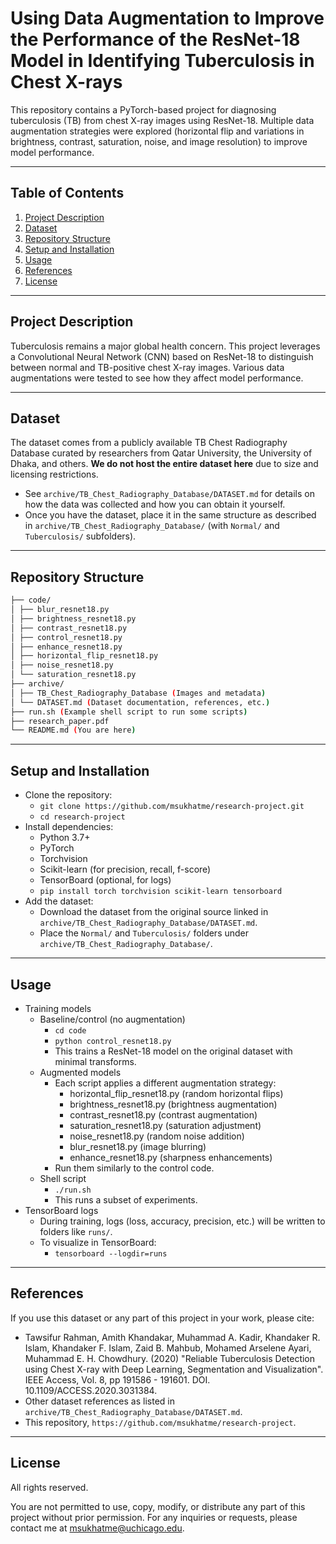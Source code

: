 # Using Data Augmentation to Improve the Performance of the ResNet-18 Model in Identifying Tuberculosis in Chest X-rays

This repository contains a PyTorch-based project for diagnosing tuberculosis (TB) from chest X-ray images using ResNet-18. Multiple data augmentation strategies were explored (horizontal flip and variations in brightness, contrast, saturation, noise, and image resolution) to improve model performance.

---

## Table of Contents
1. [Project Description](#project-description)
2. [Dataset](#dataset)
3. [Repository Structure](#repository-structure)
4. [Setup and Installation](#setup-and-installation)
5. [Usage](#usage)
6. [References](#references)
7. [License](#license)

---

## Project Description

Tuberculosis remains a major global health concern. This project leverages a Convolutional Neural Network (CNN) based on ResNet-18 to distinguish between normal and TB-positive chest X-ray images. Various data augmentations were tested to see how they affect model performance.

---

## Dataset

The dataset comes from a publicly available TB Chest Radiography Database curated by researchers from Qatar University, the University of Dhaka, and others. **We do not host the entire dataset here** due to size and licensing restrictions.

- See `archive/TB_Chest_Radiography_Database/DATASET.md` for details on how the data was collected and how you can obtain it yourself.
- Once you have the dataset, place it in the same structure as described in `archive/TB_Chest_Radiography_Database/` (with `Normal/` and `Tuberculosis/` subfolders).

---

## Repository Structure

```bash
├── code/
│ ├── blur_resnet18.py
│ ├── brightness_resnet18.py
│ ├── contrast_resnet18.py
│ ├── control_resnet18.py
│ ├── enhance_resnet18.py
│ ├── horizontal_flip_resnet18.py
│ ├── noise_resnet18.py
│ └── saturation_resnet18.py
├── archive/
│ ├── TB_Chest_Radiography_Database (Images and metadata)
│ └── DATASET.md (Dataset documentation, references, etc.)
├── run.sh (Example shell script to run some scripts)
├── research_paper.pdf
└── README.md (You are here)
```

---

## Setup and Installation

- Clone the repository:
    - `git clone https://github.com/msukhatme/research-project.git`
    - `cd research-project`
- Install dependencies:
    - Python 3.7+
    - PyTorch
    - Torchvision
    - Scikit-learn (for precision, recall, f-score)
    - TensorBoard (optional, for logs)
    - `pip install torch torchvision scikit-learn tensorboard`
- Add the dataset:
    - Download the dataset from the original source linked in `archive/TB_Chest_Radiography_Database/DATASET.md`.
    - Place the `Normal/` and `Tuberculosis/` folders under `archive/TB_Chest_Radiography_Database/`.

---

## Usage

- Training models
    - Baseline/control (no augmentation)
        - `cd code`
        - `python control_resnet18.py`
        - This trains a ResNet-18 model on the original dataset with minimal transforms.
    - Augmented models
        - Each script applies a different augmentation strategy:
            - horizontal_flip_resnet18.py (random horizontal flips)
            - brightness_resnet18.py (brightness augmentation)
            - contrast_resnet18.py (contrast augmentation)
            - saturation_resnet18.py (saturation adjustment)
            - noise_resnet18.py (random noise addition)
            - blur_resnet18.py (image blurring)
            - enhance_resnet18.py (sharpness enhancements)
        - Run them similarly to the control code.
    - Shell script
        - `./run.sh`
        - This runs a subset of experiments.
- TensorBoard logs
    - During training, logs (loss, accuracy, precision, etc.) will be written to folders like `runs/`.
    - To visualize in TensorBoard:
        - `tensorboard --logdir=runs`

---

## References

If you use this dataset or any part of this project in your work, please cite:
- Tawsifur Rahman, Amith Khandakar, Muhammad A. Kadir, Khandaker R. Islam, Khandaker F. Islam, Zaid B. Mahbub, Mohamed Arselene Ayari, Muhammad E. H. Chowdhury. (2020) "Reliable Tuberculosis Detection using Chest X-ray with Deep Learning, Segmentation and Visualization". IEEE Access, Vol. 8, pp 191586 - 191601. DOI. 10.1109/ACCESS.2020.3031384.
- Other dataset references as listed in `archive/TB_Chest_Radiography_Database/DATASET.md`.
- This repository, `https://github.com/msukhatme/research-project`.

---

## License

All rights reserved.

You are not permitted to use, copy, modify, or distribute any part of this project without prior permission. For any inquiries or requests, please contact me at [msukhatme@uchicago.edu](mailto:msukhatme@uchicago.edu).
